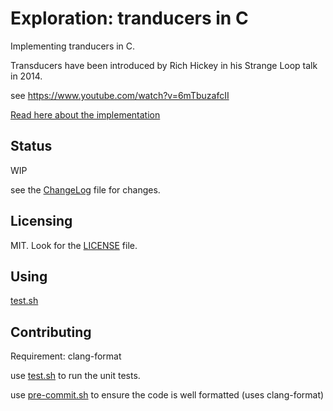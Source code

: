 Exploration: tranducers in C
============================

Implementing tranducers in C.

Transducers have been introduced by Rich Hickey in his Strange Loop talk in 2014.

see https://www.youtube.com/watch?v=6mTbuzafcII

[Read here about the implementation](./src/README.md)

Status
------

WIP

see the [ChangeLog](./ChangeLog) file for changes.

Licensing
---------

MIT. Look for the [LICENSE](./LICENSE) file.

Using
-----

[test.sh](./test.sh)

Contributing
------------

Requirement: clang-format

use [test.sh](./test.sh) to run the unit tests.

use [pre-commit.sh](./pre-commit.sh) to ensure the code is well formatted (uses clang-format)
